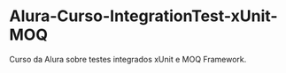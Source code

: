 # Alura-Curso-IntegrationTest-xUnit-MOQ
Curso da Alura sobre testes integrados xUnit e MOQ Framework.
